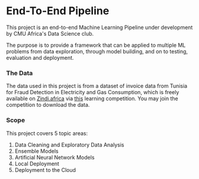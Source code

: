 # End-To-End Pipeline
This project is an end-to-end Machine Learning Pipeline under development by CMU Africa's Data Science club.

The purpose is to provide a framework that can be applied to multiple ML problems from data exploration, through model building, and on to testing, evaluation and deployment.

### The Data
The data used in this project is from a dataset of invoice data from Tunisia for Fraud Detection in Electricity and Gas Consumption, which is freely available on [Zindi.africa](https://zindi.africa) via [this](https://zindi.africa/competitions/ai-hack-tunisia-4-predictive-analytics-challenge-1) learning competition.
You may join the competition to download the data.

### Scope
This project covers 5 topic areas:
1. Data Cleaning and Exploratory Data Analysis
2. Ensemble Models
3. Artificial Neural Network Models
4. Local Deployment
5. Deployment to the Cloud

